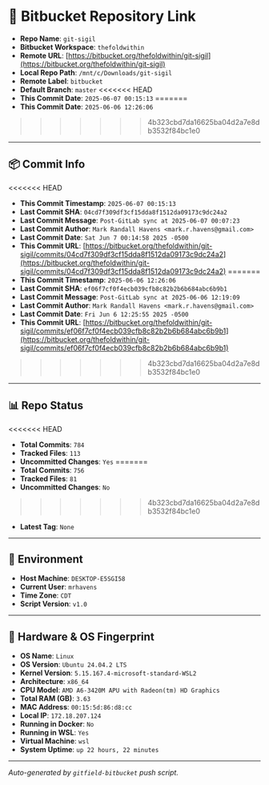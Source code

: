 # 🔗 Bitbucket Repository Link

- **Repo Name**: `git-sigil`
- **Bitbucket Workspace**: `thefoldwithin`
- **Remote URL**: [https://bitbucket.org/thefoldwithin/git-sigil](https://bitbucket.org/thefoldwithin/git-sigil)
- **Local Repo Path**: `/mnt/c/Downloads/git-sigil`
- **Remote Label**: `bitbucket`
- **Default Branch**: `master`
<<<<<<< HEAD
- **This Commit Date**: `2025-06-07 00:15:13`
=======
- **This Commit Date**: `2025-06-06 12:26:06`
>>>>>>> 4b323cbd7da16625ba04d2a7e8db3532f84bc1e0

---

## 📦 Commit Info

<<<<<<< HEAD
- **This Commit Timestamp**: `2025-06-07 00:15:13`
- **Last Commit SHA**: `04cd7f309df3cf15dda8f1512da09173c9dc24a2`
- **Last Commit Message**: `Post-GitLab sync at 2025-06-07 00:07:23`
- **Last Commit Author**: `Mark Randall Havens <mark.r.havens@gmail.com>`
- **Last Commit Date**: `Sat Jun 7 00:14:58 2025 -0500`
- **This Commit URL**: [https://bitbucket.org/thefoldwithin/git-sigil/commits/04cd7f309df3cf15dda8f1512da09173c9dc24a2](https://bitbucket.org/thefoldwithin/git-sigil/commits/04cd7f309df3cf15dda8f1512da09173c9dc24a2)
=======
- **This Commit Timestamp**: `2025-06-06 12:26:06`
- **Last Commit SHA**: `ef06f7cf0f4ecb039cfb8c82b2b6b684abc6b9b1`
- **Last Commit Message**: `Post-GitLab sync at 2025-06-06 12:19:09`
- **Last Commit Author**: `Mark Randall Havens <mark.r.havens@gmail.com>`
- **Last Commit Date**: `Fri Jun 6 12:25:55 2025 -0500`
- **This Commit URL**: [https://bitbucket.org/thefoldwithin/git-sigil/commits/ef06f7cf0f4ecb039cfb8c82b2b6b684abc6b9b1](https://bitbucket.org/thefoldwithin/git-sigil/commits/ef06f7cf0f4ecb039cfb8c82b2b6b684abc6b9b1)
>>>>>>> 4b323cbd7da16625ba04d2a7e8db3532f84bc1e0

---

## 📊 Repo Status

<<<<<<< HEAD
- **Total Commits**: `784`
- **Tracked Files**: `113`
- **Uncommitted Changes**: `Yes`
=======
- **Total Commits**: `756`
- **Tracked Files**: `81`
- **Uncommitted Changes**: `No`
>>>>>>> 4b323cbd7da16625ba04d2a7e8db3532f84bc1e0
- **Latest Tag**: `None`

---

## 🧭 Environment

- **Host Machine**: `DESKTOP-E5SGI58`
- **Current User**: `mrhavens`
- **Time Zone**: `CDT`
- **Script Version**: `v1.0`

---

## 🧬 Hardware & OS Fingerprint

- **OS Name**: `Linux`
- **OS Version**: `Ubuntu 24.04.2 LTS`
- **Kernel Version**: `5.15.167.4-microsoft-standard-WSL2`
- **Architecture**: `x86_64`
- **CPU Model**: `AMD A6-3420M APU with Radeon(tm) HD Graphics`
- **Total RAM (GB)**: `3.63`
- **MAC Address**: `00:15:5d:86:d8:cc`
- **Local IP**: `172.18.207.124`
- **Running in Docker**: `No`
- **Running in WSL**: `Yes`
- **Virtual Machine**: `wsl`
- **System Uptime**: `up 22 hours, 22 minutes`

---

_Auto-generated by `gitfield-bitbucket` push script._
